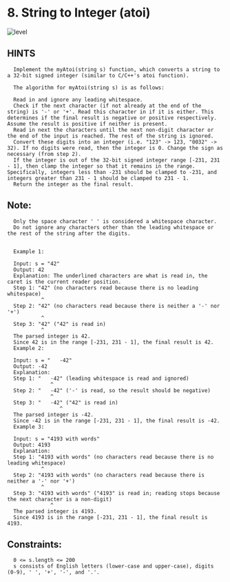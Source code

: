 # 8. String to Integer (atoi)

![level](https://img.shields.io/badge/level-medium-red?labelColor=black&style=flat)

## HINTS

      Implement the myAtoi(string s) function, which converts a string to a 32-bit signed integer (similar to C/C++'s atoi function).
      
      The algorithm for myAtoi(string s) is as follows:
      
      Read in and ignore any leading whitespace.
      Check if the next character (if not already at the end of the string) is '-' or '+'. Read this character in if it is either. This determines if the final result is negative or positive respectively. Assume the result is positive if neither is present.
      Read in next the characters until the next non-digit character or the end of the input is reached. The rest of the string is ignored.
      Convert these digits into an integer (i.e. "123" -> 123, "0032" -> 32). If no digits were read, then the integer is 0. Change the sign as necessary (from step 2).
      If the integer is out of the 32-bit signed integer range [-231, 231 - 1], then clamp the integer so that it remains in the range. Specifically, integers less than -231 should be clamped to -231, and integers greater than 231 - 1 should be clamped to 231 - 1.
      Return the integer as the final result.
## Note:

      Only the space character ' ' is considered a whitespace character.
      Do not ignore any characters other than the leading whitespace or the rest of the string after the digits.
      

      Example 1:

      Input: s = "42"
      Output: 42
      Explanation: The underlined characters are what is read in, the caret is the current reader position.
      Step 1: "42" (no characters read because there is no leading whitespace)
               ^
      Step 2: "42" (no characters read because there is neither a '-' nor '+')
               ^
      Step 3: "42" ("42" is read in)
               ^
      The parsed integer is 42.
      Since 42 is in the range [-231, 231 - 1], the final result is 42.
      Example 2:

      Input: s = "   -42"
      Output: -42
      Explanation:
      Step 1: "   -42" (leading whitespace is read and ignored)
                  ^
      Step 2: "   -42" ('-' is read, so the result should be negative)
                  ^
      Step 3: "   -42" ("42" is read in)
                     ^
      The parsed integer is -42.
      Since -42 is in the range [-231, 231 - 1], the final result is -42.
      Example 3:

      Input: s = "4193 with words"
      Output: 4193
      Explanation:
      Step 1: "4193 with words" (no characters read because there is no leading whitespace)
               ^
      Step 2: "4193 with words" (no characters read because there is neither a '-' nor '+')
               ^
      Step 3: "4193 with words" ("4193" is read in; reading stops because the next character is a non-digit)
                  ^
      The parsed integer is 4193.
      Since 4193 is in the range [-231, 231 - 1], the final result is 4193.
 

## Constraints:

      0 <= s.length <= 200
      s consists of English letters (lower-case and upper-case), digits (0-9), ' ', '+', '-', and '.'.
